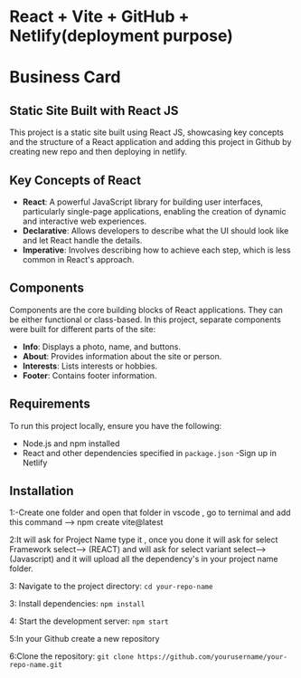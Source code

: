 # React + Vite + GitHub + Netlify(deployment purpose)


# Business Card

## Static Site Built with React JS

This project is a static site built using React JS, showcasing key concepts and the structure of a React application and adding this project in Github by creating new repo and then deploying in netlify.

## Key Concepts of React

- **React**: A powerful JavaScript library for building user interfaces, particularly single-page applications, enabling the creation of dynamic and interactive web experiences.
- **Declarative**: Allows developers to describe what the UI should look like and let React handle the details.
- **Imperative**: Involves describing how to achieve each step, which is less common in React's approach.

## Components

Components are the core building blocks of React applications. They can be either functional or class-based. In this project, separate components were built for different parts of the site:

- **Info**: Displays a photo, name, and buttons.
- **About**: Provides information about the site or person.
- **Interests**: Lists interests or hobbies.
- **Footer**: Contains footer information.

## Requirements

To run this project locally, ensure you have the following:


- Node.js and npm installed
- React and other dependencies specified in `package.json`
-Sign up in Netlify

## Installation

1:-Create one folder and open that folder in vscode , go to ternimal and add this command --> npm create vite@latest 

2:It will ask for Project Name type it , once you done it will ask for select Framework select--> (REACT) and will ask for select variant select--> (Javascript) and it will upload all the dependency's in your project name folder.

3: Navigate to the project directory: `cd your-repo-name`

3: Install dependencies: `npm install`

4: Start the development server: `npm start`

5:In your Github create a new repository

6:Clone the repository:
   `git clone https://github.com/yourusername/your-repo-name.git`
   



